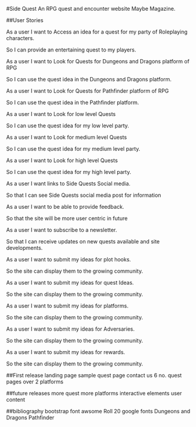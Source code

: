 #Side Quest
An RPG quest and encounter website Maybe Magazine.

##User Stories

As a user I want to Access an idea for a quest for my party of Roleplaying characters.

So I can provide an entertaining quest to my players.

As a user I want to Look for Quests for Dungeons and Dragons platform of RPG

So I can use the quest idea in the Dungeons and Dragons platform.

As a user I want to Look for Quests for Pathfinder platform of RPG

So I can use the quest idea in the Pathfinder platform.

As a user I want to Look for low level Quests

So I can use the quest idea for my low level party.

As a user I want to Look for medium level Quests

So I can use the quest idea for my medium level party.

As a user I want to Look for high level Quests

So I can use the quest idea for my high level party.

As a user I want links to Side Quests Social media.

So that I can see Side Quests social media post for information

As a user I want to be able to provide feedback.

So that the site will be more user centric in future

As a user I want to subscribe to a newsletter.

So that I can receive updates on new quests available and site developments.

As a user I want to submit my ideas for plot hooks.

So the site can display them to the growing community.

As a user I want to submit my ideas for quest Ideas.

So the site can display them to the growing community.

As a user I want to submit my ideas for platforms.

So the site can display them to the growing community.

As a user I want to submit my ideas for Adversaries.

So the site can display them to the growing community.

As a user I want to submit my ideas for rewards.

So the site can display them to the growing community.

##First release
landing page 
sample quest page
contact us
6 no. quest pages over 2 platforms

##future releases
more quest 
more platforms
interactive elements
user content 

##bibliography
bootstrap
font awsome
Roll 20
google fonts
Dungeons and Dragons
Pathfinder
